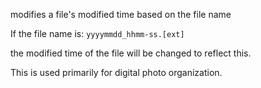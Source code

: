 modifies a file's modified time based on the file name

If the file name is:
`yyyymmdd_hhmm-ss.[ext]`

the modified time of the file will be changed to reflect this.

This is used primarily for digital photo organization.